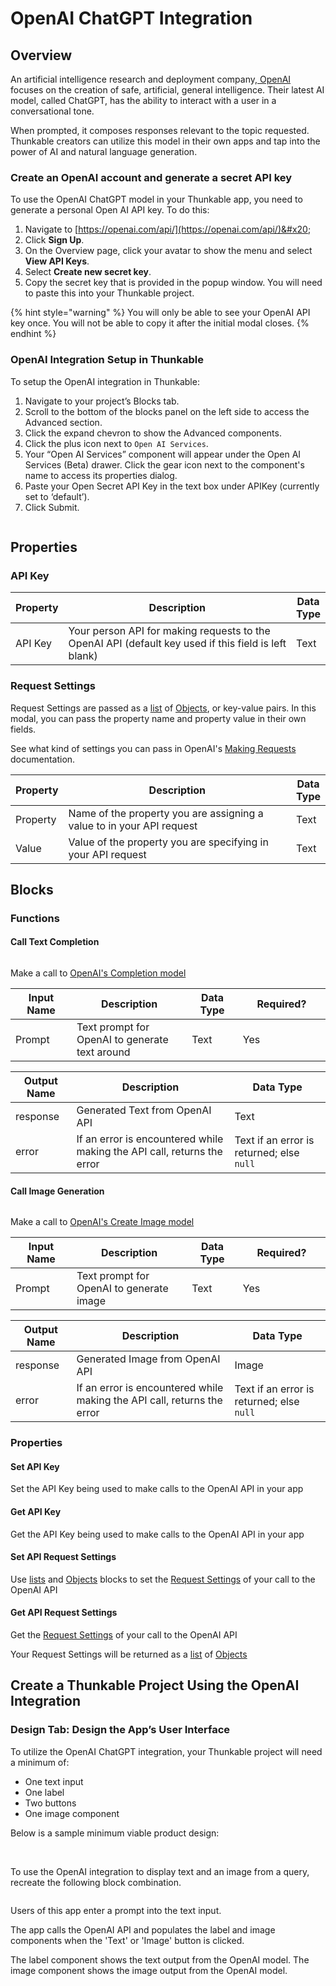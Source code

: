 # OpenAI ChatGPT Integration

## Overview

An artificial intelligence research and deployment company,[ OpenAI](https://openai.com/) focuses on the creation of safe, artificial, general intelligence. Their latest AI model, called ChatGPT, has the ability to interact with a user in a conversational tone.&#x20;

When prompted, it composes responses relevant to the topic requested. Thunkable creators can utilize this model in their own apps and tap into the power of AI and natural language generation.&#x20;

### Create an OpenAI account and generate a secret API key

To use the OpenAI ChatGPT model in your Thunkable app, you need to generate a personal Open AI API key. To do this:

1. Navigate to [https://openai.com/api/](https://openai.com/api/)&#x20;
2. Click **Sign Up**.
3. On the Overview page, click your avatar to show the menu and select **View API Keys**.
4. Select **Create new secret key**.
5. Copy the secret key that is provided in the popup window. You will need to paste this into your Thunkable project.&#x20;

{% hint style="warning" %}
You will only be able to see your OpenAI API key once. You will not be able to copy it after the initial modal closes.
{% endhint %}

### OpenAI Integration Setup in Thunkable

To setup the OpenAI integration in Thunkable:&#x20;

1. Navigate to your project’s Blocks tab.
2. Scroll to the bottom of the blocks panel on the left side to access the Advanced section.
3. Click the expand chevron to show the Advanced components.
4. Click the plus icon next to `Open AI Services`.
5. Your “Open AI Services” component will appear under the Open AI Services (Beta) drawer. Click the gear icon next to the component's name to access its properties dialog.
6. Paste your Open Secret API Key in the text box under APIKey (currently set to ‘default’).
7. Click Submit.

<figure><img src=".gitbook/assets/Screen Shot 2023-01-09 at 10.42.44 AM.png" alt=""><figcaption></figcaption></figure>

## Properties

### API Key

<table><thead><tr><th>Property</th><th width="374.33333333333326">Description</th><th>Data Type</th></tr></thead><tbody><tr><td>API Key</td><td>Your person API for making requests to the OpenAI API (default key used if this field is left blank)</td><td>Text</td></tr></tbody></table>

### Request Settings

Request Settings are passed as a [list](lists.md) of [Objects](objects.md), or key-value pairs. In this modal, you can pass the property name and property value in their own fields.

See what kind of settings you can pass in OpenAI's [Making Requests](https://beta.openai.com/docs/api-reference/making-requests) documentation.

<table><thead><tr><th>Property</th><th width="374.33333333333326">Description</th><th>Data Type</th></tr></thead><tbody><tr><td>Property</td><td>Name of the property you are assigning a value to in your API request</td><td>Text</td></tr><tr><td>Value</td><td>Value of the property you are specifying in your API request</td><td>Text</td></tr></tbody></table>

## Blocks

### Functions

#### Call Text Completion

<figure><img src=".gitbook/assets/openaitextblock.png" alt=""><figcaption></figcaption></figure>

Make a call to [OpenAI's Completion model](https://beta.openai.com/docs/api-reference/completions)

<table><thead><tr><th width="143">Input Name</th><th width="342">Description</th><th width="125">Data Type</th><th width="225">Required?</th></tr></thead><tbody><tr><td>Prompt</td><td>Text prompt for OpenAI to generate text around</td><td>Text</td><td>Yes</td></tr></tbody></table>

| Output Name | Description                                                             | Data Type                                 |
| ----------- | ----------------------------------------------------------------------- | ----------------------------------------- |
| response    | Generated Text from OpenAI API                                          | Text                                      |
| error       | If an error is encountered while making the API call, returns the error | Text if an error is returned; else `null` |

#### Call Image Generation

<figure><img src=".gitbook/assets/openaiimageblock.png" alt=""><figcaption></figcaption></figure>

Make a call to [OpenAI's Create Image model](https://beta.openai.com/docs/api-reference/images/create)

<table><thead><tr><th width="143">Input Name</th><th width="342">Description</th><th width="125">Data Type</th><th width="225">Required?</th></tr></thead><tbody><tr><td>Prompt</td><td>Text prompt for OpenAI to generate image </td><td>Text</td><td>Yes</td></tr></tbody></table>

| Output Name | Description                                                             | Data Type                                 |
| ----------- | ----------------------------------------------------------------------- | ----------------------------------------- |
| response    | Generated Image from OpenAI API                                         | Image                                     |
| error       | If an error is encountered while making the API call, returns the error | Text if an error is returned; else `null` |

### Properties

#### Set API Key

Set the API Key being used to make calls to the OpenAI API in your app

#### Get API Key

Get the API Key being used to make calls to the OpenAI API in your app

#### Set API Request Settings

Use [lists](lists.md) and [Objects](objects.md) blocks to set the [Request Settings](openai-chatgpt-integration.md#request-settings) of your call to the OpenAI API

#### Get API Request Settings

Get the [Request Settings](openai-chatgpt-integration.md#request-settings) of your call to the OpenAI API

Your Request Settings will be returned as a [list](lists.md) of [Objects](objects.md)

## Create a Thunkable Project Using the OpenAI Integration

### Design Tab: Design the App’s User Interface

To utilize the OpenAI ChatGPT integration, your Thunkable project will need a minimum of:

* One text input
* One label
* Two buttons
* One image component

Below is a sample minimum viable product design:

<figure><img src=".gitbook/assets/Screenshot 2023-01-06 at 2.39.41 PM.png" alt=""><figcaption></figcaption></figure>

\
To use the OpenAI integration to display text and an image from a query, recreate the following block combination.

<figure><img src=".gitbook/assets/openaidemov.png" alt=""><figcaption></figcaption></figure>

Users of this app enter a prompt into the text input.&#x20;

The app calls the OpenAI API and populates the label and image components when the 'Text' or 'Image' button is clicked.&#x20;

The label component shows the text output from the OpenAI model. The image component shows the image output from the OpenAI model.&#x20;

<figure><img src=".gitbook/assets/Screenshot_2023-01-03-15-55-59-63_9dc5dd0bd3f5e5332cf0ed1172f4b46e.jpg" alt=""><figcaption></figcaption></figure>
